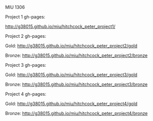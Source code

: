 MIU 1306

Project 1 gh-pages:

http://g38015.github.io/miu/hitchcock_peter_project1/


Project 2 gh-pages:

Gold:
http://g38015.github.io/miu/hitchcock_peter_project2/gold

Bronze:
http://g38015.github.io/miu/hitchcock_peter_project2/bronze


Project 3 gh-pages:

Gold:
http://g38015.github.io/miu/hitchcock_peter_project3/gold

Bronze:
http://g38015.github.io/miu/hitchcock_peter_project3/bronze


Project 4 gh-pages:

Gold:
http://g38015.github.io/miu/hitchcock_peter_project4/gold

Bronze:
http://g38015.github.io/miu/hitchcock_peter_project4/bronze